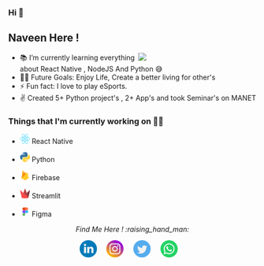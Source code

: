 
### Hi 👋

## Naveen Here !

<img align= "right" width= "240" src= "https://media.giphy.com/media/M9gbBd9nbDrOTu1Mqx/giphy.gif"/>

- 📚 I’m currently learning everything about React Native , NodeJS And Python 😅
- 💪🏼 Future Goals: Enjoy Life, Create a better living for other's 
- ⚡  Fun fact: I love to play eSports.
- ✌️ Created 5+ Python project's , 2+ App's and took Seminar's on MANET

### Things that I'm currently working on  👨‍💻 

 -  <img src="https://github.com/naveen5635/naveen5635/blob/main/Images/react.svg" alt="reactnative" width="20" height="20"/> React Native

 - <img src="https://github.com/naveen5635/naveen5635/blob/main/Images/Python-logo-notext.svg" alt="python" width="20" height="20"/> Python

 - <img src="https://github.com/naveen5635/naveen5635/blob/main/Images/firebase-icon.svg" alt="firebase" width="20" height="20"/> Firebase

 - <img src="https://github.com/naveen5635/naveen5635/blob/main/Images/stream.png" alt="stream" width="20" height="20"/> Streamlit
   
 - <img src="https://github.com/naveen5635/naveen5635/blob/main/Images/icons8-figma.svg" alt="figma" width="20" height="20"/> Figma

<p align="center"> 
  <i>Find Me Here ! :raising_hand_man: </i>
</p>

<p align="center">
  <a href="https://www.linkedin.com/in/naveen-joy-187887189/"><img src="https://github.com/naveen5635/naveen5635/blob/main/Images/linkedin-round.svg" width="35px" alt="LinkedIn"></a> &nbsp; &nbsp;
  <a href="https://www.instagram.com/naveen_5635/"><img src="https://github.com/naveen5635/naveen5635/blob/main/Images/instagram-round.svg" width="35px" alt="Instagram"></a> &nbsp; &nbsp;
  <a href="#"><img src="https://github.com/naveen5635/naveen5635/blob/main/Images/twitter-round.svg" width="35px" alt="Twitter"></a> &nbsp; &nbsp;
  <a href="https://api.whatsapp.com/send?phone=+918943039471"><img src="https://github.com/naveen5635/naveen5635/blob/main/Images/whatsapp-round.svg" width="35px" alt="Whatsapp"></a> &nbsp; &nbsp;
</p>

<br />
<br />
